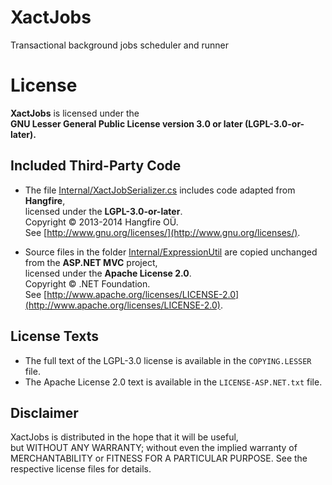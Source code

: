 # XactJobs
Transactional background jobs scheduler and runner

# License

**XactJobs** is licensed under the  
**GNU Lesser General Public License version 3.0 or later (LGPL-3.0-or-later).**

## Included Third-Party Code

- The file [Internal/XactJobSerializer.cs](https://github.com/XactJobs/XactJobs/blob/main/src/XactJobs/Internal/XactJobSerializer.cs) includes code adapted from **Hangfire**,  
  licensed under the **LGPL-3.0-or-later**.  
  Copyright © 2013-2014 Hangfire OÜ.  
  See [http://www.gnu.org/licenses/](http://www.gnu.org/licenses/).

- Source files in the folder [Internal/ExpressionUtil](https://github.com/XactJobs/XactJobs/tree/main/src/XactJobs/Internal/ExpressionUtil) are copied unchanged from the **ASP.NET MVC** project,  
  licensed under the **Apache License 2.0**.  
  Copyright © .NET Foundation.  
  See [http://www.apache.org/licenses/LICENSE-2.0](http://www.apache.org/licenses/LICENSE-2.0).

## License Texts

- The full text of the LGPL-3.0 license is available in the `COPYING.LESSER` file.  
- The Apache License 2.0 text is available in the `LICENSE-ASP.NET.txt` file.

## Disclaimer

XactJobs is distributed in the hope that it will be useful,  
but WITHOUT ANY WARRANTY; without even the implied warranty of  
MERCHANTABILITY or FITNESS FOR A PARTICULAR PURPOSE. See the  
respective license files for details.
